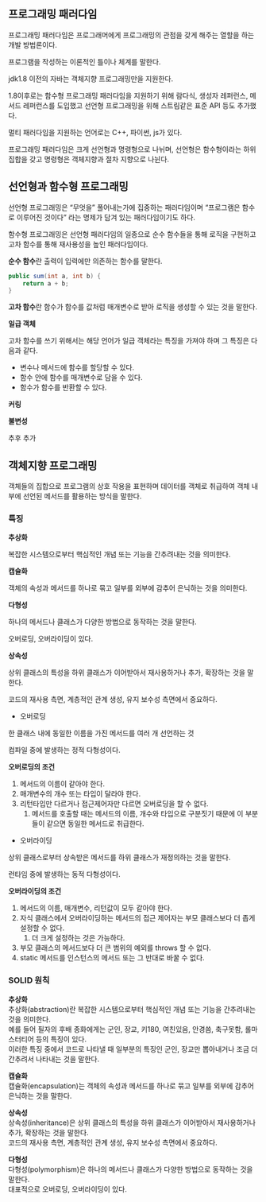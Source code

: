 ## 프로그래밍 패러다임

프로그래밍 패러다임은 프로그래머에게 프로그래밍의 관점을 갖게 해주는 열할을 하는 개발 방법론이다.

프로그램을 작성하는 이론적인 틀이나 체계를 말한다.

jdk1.8 이전의 자바는 객체지향 프로그래밍만을 지원한다.

1.8이후로는 함수형 프로그래밍 패러다임을 지원하기 위해 람다식, 생성자 레퍼런스, 메서드 레퍼런스를 도입했고 선언형 프로그래밍을 위해 스트림같은 표준 API 등도 추가했다.

멀티 패러다임을 지원하는 언어로는 C++, 파이썬, js가 있다.

프로그래밍 패러다임은 크게 선언형과 명령형으로 나뉘며, 선언형은 함수형이라는 하위 집합을 갖고 명령형은 객체지향과 절차 지향으로 나뉜다.

## 선언형과 함수형 프로그래밍

선언형 프로그래밍은 “무엇을” 풀어내는가에 집중하는 패러다임이며 “프로그램은 함수로 이루어진 것이다” 라는 명제가 담겨 있는 패러다임이기도 하다.

함수형 프로그래밍은 선언형 패러다임의 일종으로 순수 함수들을 통해 로직을 구현하고 고차 함수를 통해 재사용성을 높인 패러다임이다.

**순수 함수**란 출력이 입력에만 의존하는 함수를 말한다.

```java
public sum(int a, int b) {
	return a + b;
}
```

**고차 함수**란 함수가 함수를 값처럼 매개변수로 받아 로직을 생성할 수 있는 것을 말한다.

**일급 객체**

고차 함수를 쓰기 위해서는 해당 언어가 일급 객체라는 특징을 가져야 하며 그 특징은 다음과 같다.

- 변수나 메서드에 함수를 할당할 수 있다.
- 함수 안에 함수를 매개변수로 담을 수 있다.
- 함수가 함수를 반환할 수 있다.

**커링**

**불변성**

추후 추가

## 객체지향 프로그래밍

객체들의 집합으로 프로그램의 상호 작용을 표현하며 데이터를 객체로 취급하여 객체 내부에 선언된 메서드를 활용하는 방식을 말한다.

### 특징

**추상화**

복잡한 시스템으로부터 핵심적인 개념 또는 기능을 간추려내는 것을 의미한다.

**캡슐화**

객체의 속성과 메서드를 하나로 묶고 일부를 외부에 감추어 은닉하는 것을 의미한다.

**다형성**

하나의 메서드나 클래스가 다양한 방법으로 동작하는 것을 말한다.

오버로딩, 오버라이딩이 있다.

**상속성**

상위 클래스의 특성을 하위 클래스가 이어받아서 재사용하거나 추가, 확장하는 것을 말한다.

코드의 재사용 측면, 계층적인 관계 생성, 유지 보수성 측면에서 중요하다.

- 오버로딩

한 클래스 내에 동일한 이름을 가진 메서드를 여러 개 선언하는 것 

컴파일 중에 발생하는 정적 다형성이다.

**오버로딩의 조건**

1. 메서드의 이름이 같아야 한다.
2. 매개변수의 개수 또는 타입이 달라야 한다.
3. 리턴타입만 다르거나 접근제어자만 다르면 오버로딩을 할 수 없다.
    1. 메서드를 호출할 때는 메서드의 이름, 개수와 타입으로 구분짓기 때문에 이 부분들이 같으면 동일한 메서드로 취급한다.

- 오버라이딩

상위 클래스로부터 상속받은 메서드를 하위 클래스가 재정의하는 것을 말한다.

런타임 중에 발생하는 동적 다형성이다.

**오버라이딩의 조건**

1. 메서드의 이름, 매개변수, 리턴값이 모두 같아야 한다.
2. 자식 클래스에서 오버라이딩하는 메서드의 접근 제어자는 부모 클래스보다 더 좁게 설정할 수 없다.
    1. 더 크게 설정하는 것은 가능하다.
3. 부모 클래스의 메서드보다 더 큰 범위의 예외를 throws 할 수 없다.
4. static 메서드를 인스턴스의 메서드 또는 그 반대로 바꿀 수 없다.

### SOLID 원칙

**추상화**  
추상화(abstraction)란 복잡한 시스템으로부터 핵심적인 개념 또는 기능을 간추려내는 것을 의미한다.  
예를 들어 필자의 후배 종화에게는 군인, 장교, 키180, 여친있음, 안경씀, 축구못함, 롤마스터티어 등의 특징이 있다.  
이러한 특징 중에서 코드로 나타낼 때 일부분의 특징인 군인, 장교만 뽑아내거나 조금 더 간추려서 나타내는 것을 말한다.

**캡슐화**  
캡슐화(encapsulation)는 객체의 속성과 메서드를 하나로 묶고 일부를 외부에 감추어 은닉하는 것을 말한다.  

**상속성**  
상속성(inheritance)은 상위 클래스의 특성을 하위 클래스가 이어받아서 재사용하거나 추가, 확장하는 것을 말한다.  
코드의 재사용 측면, 계층적인 관계 생성, 유지 보수성 측면에서 중요하다.  

**다형성**  
다형성(polymorphism)은 하나의 메서드나 클래스가 다양한 방법으로 동작하는 것을 말한다.  
대표적으로 오버로딩, 오버라이딩이 있다.  
